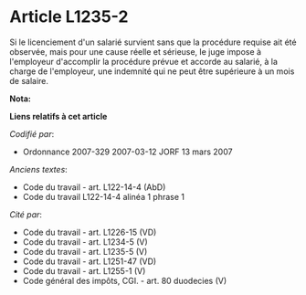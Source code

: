 # Article L1235-2

Si le licenciement d'un salarié survient sans que la procédure requise ait été observée, mais pour une cause réelle et
sérieuse, le juge impose à l'employeur d'accomplir la procédure prévue et accorde au salarié, à la charge de l'employeur, une
indemnité qui ne peut être supérieure à un mois de salaire.

**Nota:**



**Liens relatifs à cet article**

_Codifié par_:

  - Ordonnance 2007-329 2007-03-12 JORF 13 mars 2007

_Anciens textes_:

  - Code du travail - art. L122-14-4 (AbD)
  - Code du travail L122-14-4 alinéa 1 phrase 1

_Cité par_:

  - Code du travail - art. L1226-15 (VD)
  - Code du travail - art. L1234-5 (V)
  - Code du travail - art. L1235-5 (V)
  - Code du travail - art. L1251-47 (VD)
  - Code du travail - art. L1255-1 (V)
  - Code général des impôts, CGI. - art. 80 duodecies (V)
